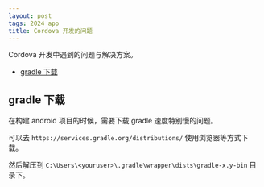 ```yaml
---
layout: post
tags: 2024 app
title: Cordova 开发的问题
---
```


Cordova 开发中遇到的问题与解决方案。

<!-- vim-markdown-toc GFM -->

- [gradle 下载](#gradle-下载)

<!-- vim-markdown-toc -->

## gradle 下载

在构建 android 项目的时候，需要下载 gradle 速度特别慢的问题。

可以去 `https://services.gradle.org/distributions/` 使用浏览器等方式下载。

然后解压到 `C:\Users\<youruser>\.gradle\wrapper\dists\gradle-x.y-bin` 目录下。
